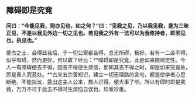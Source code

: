 ## 障碍即是究竟

**问曰：“今能见我，则亦见也，如之何？”曰：“见我之见，乃以我见我，是为三昧正见，不是以我见外边一切之见也。若见我之外有一法可以为我修持者，即邪见也，执见也。”**

豪杰之士，会得此我后，于一切公案都会得，总无所碍，极好。若有一二会不得，似乎有碍，然而更好。何以故？经云：**障碍即是究竟，此是如来随顺觉性。今人一有障碍便去不得，因去不得便生烦恼，那知其去不得之时，即是如来究竟处，即是吾人究竟处。**古来五宗善知识，建立一切无理路的言句，都是使学者心思断绝，不能拟议，露出这主人公来，教人识得，便大事了毕。所以有碍时即是究竟，万万不可于此去不得时生烦恼自误也。珍重珍重。
